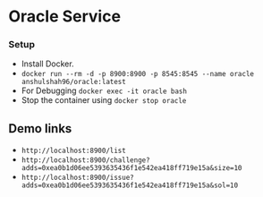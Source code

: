 # Oracle Service

### Setup

  - Install Docker.
  - ```docker run --rm -d -p 8900:8900 -p 8545:8545 --name oracle anshulshah96/oracle:latest```
  - For Debugging ```docker exec -it oracle bash```
  - Stop the container using ```docker stop oracle```

## Demo links

  - ```http://localhost:8900/list```
  - ```http://localhost:8900/challenge?adds=0xea0b1d06ee5393635436f1e542ea418ff719e15a&size=10```
  - ```http://localhost:8900/issue?adds=0xea0b1d06ee5393635436f1e542ea418ff719e15a&sol=10```
